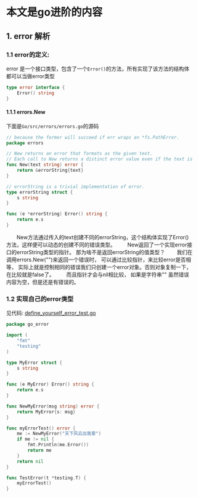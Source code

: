 # 本文是go进阶的内容

## 1. error 解析
### 1.1 error的定义:
error 是一个接口类型，包含了一个`Error()`的方法，所有实现了该方法的结构体都可以当做error类型
```go
type error interface {
	Error() string
}
```
#### 1.1.1 errors.New
下面是`Go/src/errors/errors.go`的源码
```go
// because the former will succeed if err wraps an *fs.PathError.
package errors

// New returns an error that formats as the given text.
// Each call to New returns a distinct error value even if the text is identical.
func New(text string) error {
	return &errorString{text}
}

// errorString is a trivial implementation of error.
type errorString struct {
	s string
}

func (e *errorString) Error() string {
	return e.s
}
```
&emsp;&emsp;New方法通过传入的text创建不同的errorString，这个结构体实现了Error()方法，这样便可以动态的创建不同的错误类型。
&emsp;&emsp;New返回了一个实现error接口的errorString类型的指针。 那为啥不是返回errorString的值类型？
&emsp;&emsp;我们在调用errors.New("")来返回一个错误时， 可以通过比较指针，来比较error是否相等， 实际上就是控制相同的错误我们只创建一个error对象。否则对象复制一下，在比较就是false了。
&emsp;&emsp;而且指针才会与nil相比较， 如果是字符串"" 虽然错误内容为空，但是还是有错误的。

### 1.2 实现自己的error类型
见代码: [define_yourself_error_test.go](error/define_yourself_error_test.go)

```go
package go_error

import (
	"fmt"
	"testing"
)

type MyError struct {
	s string
}

func (e MyError) Error() string {
	return e.s
}

func NewMyError(msg string) error {
	return MyError{s: msg}
}

func myErrorTest() error {
	me := NewMyError("天下风云出我辈")
	if me != nil {
		fmt.Println(me.Error())
		return me
	}
	return nil
}

func TestError(t *testing.T) {
	myErrorTest()
}
```